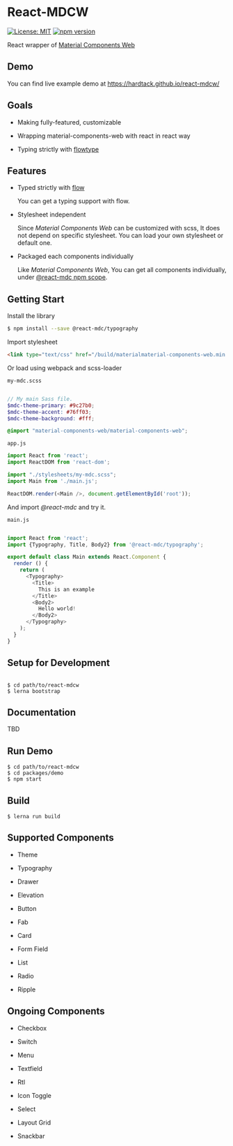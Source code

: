 React-MDCW
==========

[![License: MIT](https://img.shields.io/github/license/mashape/apistatus.svg)](https://opensource.org/licenses/MIT)
[![npm version](https://badge.fury.io/js/react-mdcw.svg)](https://badge.fury.io/js/react-mdcw)


React wrapper of [Material Components Web](
https://github.com/material-components/material-components-web)

Demo
----

You can find live example demo at https://hardtack.github.io/react-mdcw/

Goals
-----

*  Making fully-featured, customizable

*  Wrapping material-components-web with react in react way

*  Typing strictly with [flowtype](https://flowtype.org)

Features
--------

*  Typed strictly with [flow](https://flowtype.org)

   You can get a typing support with flow.

*  Stylesheet independent

   Since *Material Components Web* can be customized with scss,
   It does not depend on specific stylesheet.
   You can load your own stylesheet or default one.

*  Packaged each components individually

   Like *Material Components Web*, You can get all components individually,
   under [@react-mdc npm scope](https://www.npmjs.com/%7Ereact-mdc).

Getting Start
-------------

Install the library

``` bash
$ npm install --save @react-mdc/typography
```

Import stylesheet

``` html
<link type="text/css" href="/build/materialmaterial-components-web.min.css" rel="stylesheet" />

```

Or load using webpack and scss-loader

`my-mdc.scss`
``` scss

// My main Sass file.
$mdc-theme-primary: #9c27b0;
$mdc-theme-accent: #76ff03;
$mdc-theme-background: #fff;

@import "material-components-web/material-components-web";

```

`app.js`
``` javascript
import React from 'react';
import ReactDOM from 'react-dom';

import "./stylesheets/my-mdc.scss";
import Main from './main.js';

ReactDOM.render(<Main />, document.getElementById('root'));

```

And import *@react-mdc* and try it.

`main.js`
``` javascript

import React from 'react';
import {Typography, Title, Body2} from '@react-mdc/typography';

export default class Main extends React.Component {
  render () {
    return (
      <Typography>
        <Title>
          This is an example
        </Title>
        <Body2>
          Hello world!
        </Body2>
      </Typography>
    );
  }
}

```

Setup for Development
---------------------

``` shell

$ cd path/to/react-mdcw
$ lerna bootstrap

```

Documentation
-------------

TBD


Run Demo
-----------

``` shell
$ cd path/to/react-mdcw
$ cd packages/demo
$ npm start

```

Build
-----

``` shell
$ lerna run build

```

Supported Components
--------------------

- Theme

- Typography

- Drawer

- Elevation

- Button

- Fab

- Card

- Form Field

- List

- Radio

- Ripple

Ongoing Components
------------------

- Checkbox

- Switch

- Menu

- Textfield

- Rtl

- Icon Toggle

- Select

- Layout Grid

- Snackbar
